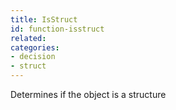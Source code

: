 ```yaml
---
title: IsStruct
id: function-isstruct
related:
categories:
- decision
- struct
---
```


Determines if the object is a structure